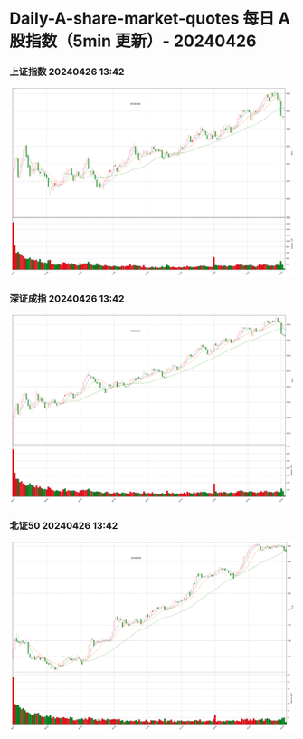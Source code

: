 
# Daily-A-share-market-quotes 每日 A 股指数（5min 更新）- 20240426

### 上证指数 20240426 13:42
![](./fig/2024/4/20240426-sh000001.png)

### 深证成指 20240426 13:42
![](./fig/2024/4/20240426-sz399001.png)

### 北证50 20240426 13:42
![](./fig/2024/4/20240426-bj899050.png)
